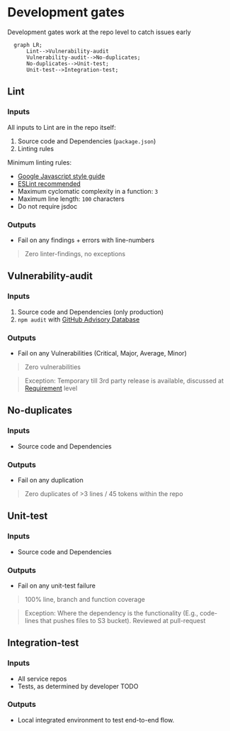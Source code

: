# Development gates

Development gates work at the repo level to catch issues early

```mermaid
  graph LR;
      Lint-->Vulnerability-audit
      Vulnerability-audit-->No-duplicates;
      No-duplicates-->Unit-test;
      Unit-test-->Integration-test;
```

## Lint

### Inputs

All inputs to Lint are in the repo itself:

1. Source code and Dependencies (`package.json`)
1. Linting rules

Minimum linting rules:

- [Google Javascript style guide](https://www.npmjs.com/package/eslint-config-google)
- [ESLint recommended](https://github.com/eslint/eslint/blob/main/conf/eslint-recommended.js)
- Maximum cyclomatic complexity in a function: `3`
- Maximum line length: `100` characters
- Do not require jsdoc

### Outputs

- Fail on any findings + errors with line-numbers

>Zero linter-findings, no exceptions

## Vulnerability-audit

### Inputs

1. Source code and Dependencies (only production)
1. `npm audit` with [GitHub Advisory Database](https://github.blog/2021-10-07-github-advisory-database-now-powers-npm-audit/)

### Outputs

- Fail on any Vulnerabilities (Critical, Major, Average, Minor)

>Zero vulnerabilities

>Exception: Temporary till 3rd party release is available, discussed at [Requirement](grooming.md#Requirement) level

## No-duplicates

### Inputs

- Source code and Dependencies

### Outputs

- Fail on any duplication

>Zero duplicates of >3 lines / 45 tokens within the repo

## Unit-test

### Inputs

- Source code and Dependencies

### Outputs

- Fail on any unit-test failure

>100% line, branch and function coverage

>Exception: Where the dependency is the functionality (E.g., code-lines that pushes files to S3 bucket). Reviewed at pull-request

## Integration-test

### Inputs

- All service repos
- Tests, as determined by developer TODO

### Outputs

- Local integrated environment to test end-to-end flow.
